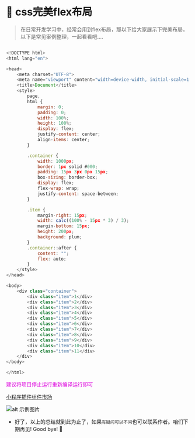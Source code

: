 # :fox_face: css完美flex布局



>在日常开发学习中，经常会用到flex布局，那以下给大家展示下完美布局，以下是常见案例整理，一起看看吧....



```javascript

<!DOCTYPE html>
<html lang="en">

<head>
    <meta charset="UTF-8">
    <meta name="viewport" content="width=device-width, initial-scale=1.0">
    <title>Document</title>
    <style>
        page,
        html {
            margin: 0;
            padding: 0;
            width: 100%;
            height: 100%;
            display: flex;
            justify-content: center;
            align-items: center;
        }

        .container {
            width: 1000px;
            border: 1px solid #000;
            padding: 15px 3px 0px 15px;
            box-sizing: border-box;
            display: flex;
            flex-wrap: wrap;
            justify-content: space-between;
        }

        .item {
            margin-right: 15px;
            width: calc((100% - 15px * 3) / 3);
            margin-bottom: 15px;
            height: 200px;
            background: plum;
        }
        .container::after {
            content: "";
            flex: auto;
        }
    </style>
</head>

<body>
    <div class="container">
        <div class="item">1</div>
        <div class="item">2</div>
        <div class="item">3</div>
        <div class="item">4</div>
        <div class="item">5</div>
        <div class="item">6</div>
        <div class="item">7</div>
        <div class="item">8</div>
        <div class="item">9</div>
        <div class="item">10</div>
        <div class="item">11</div>
    </div>
</body>

</html>
```

<font color="#dd00dd" face="楷体">建议将项目停止运行重新编译运行即可</font><br />

[小程序插件组件市场](https://ext.dcloud.net.cn/)

![alt 示例图片](/img/study/uniapp/uniapp小程序上传图片案例/demo.jpg)




* 好了，以上的总结就到此为止了，如果`有疑问可以不问`也可以联系作者。咱们下期再见! Good bye! 🌸